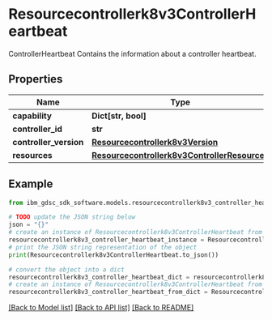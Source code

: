 # Resourcecontrollerk8v3ControllerHeartbeat

ControllerHeartbeat Contains the information about a controller heartbeat.

## Properties

Name | Type | Description | Notes
------------ | ------------- | ------------- | -------------
**capability** | **Dict[str, bool]** |  | [optional] 
**controller_id** | **str** |  | [optional] 
**controller_version** | [**Resourcecontrollerk8v3Version**](Resourcecontrollerk8v3Version.md) |  | [optional] 
**resources** | [**Resourcecontrollerk8v3ControllerResources**](Resourcecontrollerk8v3ControllerResources.md) |  | [optional] 

## Example

```python
from ibm_gdsc_sdk_software.models.resourcecontrollerk8v3_controller_heartbeat import Resourcecontrollerk8v3ControllerHeartbeat

# TODO update the JSON string below
json = "{}"
# create an instance of Resourcecontrollerk8v3ControllerHeartbeat from a JSON string
resourcecontrollerk8v3_controller_heartbeat_instance = Resourcecontrollerk8v3ControllerHeartbeat.from_json(json)
# print the JSON string representation of the object
print(Resourcecontrollerk8v3ControllerHeartbeat.to_json())

# convert the object into a dict
resourcecontrollerk8v3_controller_heartbeat_dict = resourcecontrollerk8v3_controller_heartbeat_instance.to_dict()
# create an instance of Resourcecontrollerk8v3ControllerHeartbeat from a dict
resourcecontrollerk8v3_controller_heartbeat_from_dict = Resourcecontrollerk8v3ControllerHeartbeat.from_dict(resourcecontrollerk8v3_controller_heartbeat_dict)
```
[[Back to Model list]](../README.md#documentation-for-models) [[Back to API list]](../README.md#documentation-for-api-endpoints) [[Back to README]](../README.md)


